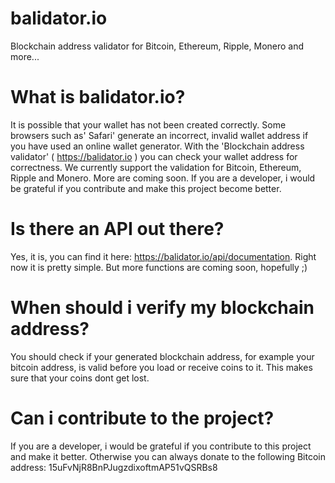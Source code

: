 # balidator.io
Blockchain address validator for Bitcoin, Ethereum, Ripple, Monero and more...

# What is balidator.io?
It is possible that your wallet has not been created correctly. Some browsers such as' Safari' generate an incorrect, invalid wallet address if you have used an online wallet generator. With the 'Blockchain address validator' ( https://balidator.io ) you can check your wallet address for correctness. We currently support the validation for Bitcoin, Ethereum, Ripple and Monero. More are coming soon. If you are a developer, i would be grateful if you contribute and make this project become better.

# Is there an API out there?
Yes, it is, you can find it here: https://balidator.io/api/documentation. Right now it is pretty simple. But more functions are coming soon, hopefully ;)

# When should i verify my blockchain address?
You should check if your generated blockchain address, for example your bitcoin address, is valid before you load or receive coins to it. This makes sure that your coins dont get lost.

# Can i contribute to the project?
If you are a developer, i would be grateful if you contribute to this project and make it better. Otherwise you can always donate to the following Bitcoin address: 15uFvNjR8BnPJugzdixoftmAP51vQSRBs8
